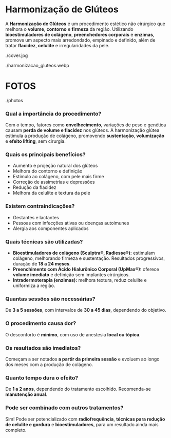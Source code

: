 <!-- title:start -->
# Harmonização de Glúteos
<!-- title:end -->

<!-- subtitle:start -->

<!-- subtitle:end -->

<!-- description:start -->
A **Harmonização de Glúteos** é um procedimento estético não cirúrgico que melhora o **volume**, **contorno** e **firmeza** da região. Utilizando **bioestimuladores de colágeno**, **preenchedores corporais** e **enzimas**, promove um aspecto mais arredondado, empinado e definido, além de tratar **flacidez**, **celulite** e irregularidades da pele.
<!-- description:end -->

<!-- cover:start -->
./cover.jpg
<!-- cover:end -->

<!-- photo1:start -->
./harmonizacao_gluteos.webp
<!-- photo1:end -->

<!-- carousel:start -->
# FOTOS
./photos
<!-- carousel:end -->

<!-- photo2:start -->

<!-- photo2:end -->

<!-- faq:start -->
### Qual a importância do procedimento?
Com o tempo, fatores como **envelhecimento**, variações de peso e genética causam **perda de volume e flacidez** nos glúteos. A harmonização glútea estimula a produção de colágeno, promovendo **sustentação**, **volumização** e **efeito lifting**, sem cirurgia.
<!-- faq:end -->

<!-- faq:start -->
### Quais os principais benefícios?
- Aumento e projeção natural dos glúteos  
- Melhora do contorno e definição  
- Estímulo ao colágeno, com pele mais firme  
- Correção de assimetrias e depressões  
- Redução da flacidez  
- Melhora da celulite e textura da pele
<!-- faq:end -->

<!-- faq:start -->
### Existem contraindicações?
- Gestantes e lactantes  
- Pessoas com infecções ativas ou doenças autoimunes  
- Alergia aos componentes aplicados
<!-- faq:end -->

<!-- faq:start -->
### Quais técnicas são utilizadas?
- **Bioestimuladores de colágeno (Sculptra®, Radiesse®):** estimulam colágeno, melhorando firmeza e sustentação. Resultados progressivos, duração de **18 a 24 meses**.  
- **Preenchimento com Ácido Hialurônico Corporal (UpMax®):** oferece **volume imediato** e definição sem implantes cirúrgicos.  
- **Intradermoterapia (enzimas):** melhora textura, reduz celulite e uniformiza a região.
<!-- faq:end -->

<!-- faq:start -->
### Quantas sessões são necessárias?
De **3 a 5 sessões**, com intervalos de **30 a 45 dias**, dependendo do objetivo.
<!-- faq:end -->

<!-- faq:start -->
### O procedimento causa dor?
O desconforto é **mínimo**, com uso de anestesia **local ou tópica**.
<!-- faq:end -->

<!-- faq:start -->
### Os resultados são imediatos?
Começam a ser notados **a partir da primeira sessão** e evoluem ao longo dos meses com a produção de colágeno.
<!-- faq:end -->

<!-- faq:start -->
### Quanto tempo dura o efeito?
De **1 a 2 anos**, dependendo do tratamento escolhido. Recomenda-se **manutenção anual**.
<!-- faq:end -->

<!-- faq:start -->
### Pode ser combinado com outros tratamentos?
Sim! Pode ser potencializado com **radiofrequência**, **técnicas para redução de celulite e gordura** e **bioestimuladores**, para um resultado ainda mais completo.
<!-- faq:end -->
